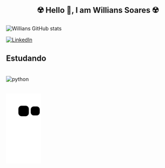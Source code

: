 
## <p align="center"> ☢️ Hello 👋, I am Willians Soares ☢️</p>

![Willians GitHub stats](https://github-readme-stats.vercel.app/api?username=Willians3110&show_icons=true&theme=radical)

[![LinkedIn](https://img.shields.io/badge/LinkedIn-0077B5?style=for-the-badge&logo=linkedin&logoColor=white)](https://linkedin.com/)

## Estudando

<div style="display: inline_block"><br/>
    <img align="center" alt="python" src="https://img.shields.io/badge/Python-14354C?style=for-the-badge&logo=python&logoColor=white" />
</div><br/>

<!--
**Willians3110/Willians3110** is a ✨ _special_ ✨ repository because its `README.md` (this file) appears on your GitHub profile.
-->

  ![Snake animation](https://github.com/willians3110/willians3110/blob/output/github-contribution-grid-snake.svg)
